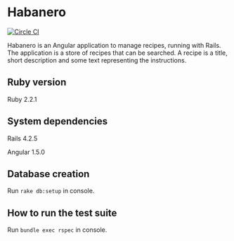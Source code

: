# Habanero

[![Circle CI](https://circleci.com/gh/mzelenyuk/Habanero/tree/master.svg?style=svg&circle-token=50ad48b066f0992d942576e8a06850bff7705992)](https://circleci.com/gh/mzelenyuk/Habanero/tree/master)

Habanero is an Angular application to manage recipes, running with Rails.
The application is a store of recipes that can be searched.
A recipe is a title, short description and some text representing the instructions.

## Ruby version

Ruby 2.2.1

## System dependencies

Rails 4.2.5

Angular 1.5.0

## Database creation

Run `rake db:setup` in console.

## How to run the test suite

Run `bundle exec rspec` in console.
